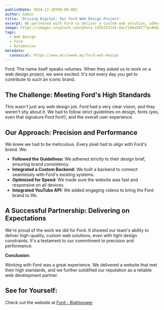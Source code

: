 ```yaml
---
publishDate: 2024-12-10T00:00:00Z
author: Admin
title: 'Driving Digital: Our Ford Web Design Project'
excerpt: We partnered with Ford to deliver a custom web solution, adhering to strict design guidelines and integrating seamlessly with their systems.
image: https://images.unsplash.com/photo-1555333145-4acf190a50f7?q=80&w=2070&auto=format&fit=crop&ixlib=rb-4.0.3&ixid=M3wxMjA3fDB8MHxwaG90by1wYWdlfHx8fGVufDB8fHx8fA%3D%3D
tags:
  - Web Design
  - Ford
  - Automotive
metadata:
  canonical: https://www.microweb.my/ford-web-design
---
```


Ford. The name itself speaks volumes. When they asked us to work on a web design project, we were excited. It's not every day you get to contribute to such an iconic brand.

## The Challenge: Meeting Ford's High Standards

This wasn't just any web design job. Ford had a very clear vision, and they weren't shy about it. We had to follow strict guidelines on design, fonts (yes, even that signature Ford font!), and the overall user experience.

## Our Approach: Precision and Performance

We knew we had to be meticulous. Every pixel had to align with Ford's brand. We:

* **Followed the Guidelines:** We adhered strictly to their design brief, ensuring brand consistency.
* **Integrated a Custom Backend:** We built a backend to connect seamlessly with Ford's existing systems.
* **Optimized for Speed:** We made sure the website was fast and responsive on all devices.
* **Integrated YouTube API:** We added engaging videos to bring the Ford brand to life.

## A Successful Partnership: Delivering on Expectations

We're proud of the work we did for Ford. It showed our team's ability to deliver high-quality, custom web solutions, even with tight design constraints. It's a testament to our commitment to precision and performance.

**Conclusion:**

Working with Ford was a great experience. We delivered a website that met their high standards, and we further solidified our reputation as a reliable web development partner.

## See for Yourself:

Check out the website at <a href="https://ford.rightpower.com.my/" target="_blank">Ford - Rightpower</a>